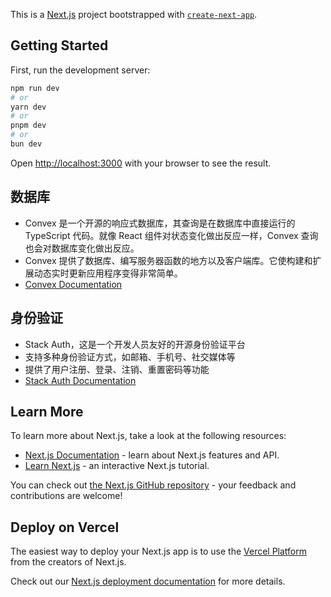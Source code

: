 This is a [Next.js](https://nextjs.org) project bootstrapped with [`create-next-app`](https://github.com/vercel/next.js/tree/canary/packages/create-next-app).

## Getting Started

First, run the development server:

```bash
npm run dev
# or
yarn dev
# or
pnpm dev
# or
bun dev
```

Open [http://localhost:3000](http://localhost:3000) with your browser to see the result.

## 数据库

- Convex 是一个开源的响应式数据库，其查询是在数据库中直接运行的 TypeScript 代码。就像 React 组件对状态变化做出反应一样，Convex 查询也会对数据库变化做出反应。
- Convex 提供了数据库、编写服务器函数的地方以及客户端库。它使构建和扩展动态实时更新应用程序变得非常简单。
- [Convex Documentation](https://docs.convex.dev/home)

## 身份验证

- Stack Auth，这是一个开发人员友好的开源身份验证平台
- 支持多种身份验证方式，如邮箱、手机号、社交媒体等
- 提供了用户注册、登录、注销、重置密码等功能
- [Stack Auth Documentation](https://docs.stack-auth.com/docs)

## Learn More

To learn more about Next.js, take a look at the following resources:

- [Next.js Documentation](https://nextjs.org/docs) - learn about Next.js features and API.
- [Learn Next.js](https://nextjs.org/learn) - an interactive Next.js tutorial.

You can check out [the Next.js GitHub repository](https://github.com/vercel/next.js) - your feedback and contributions are welcome!

## Deploy on Vercel

The easiest way to deploy your Next.js app is to use the [Vercel Platform](https://vercel.com/new?utm_medium=default-template&filter=next.js&utm_source=create-next-app&utm_campaign=create-next-app-readme) from the creators of Next.js.

Check out our [Next.js deployment documentation](https://nextjs.org/docs/app/building-your-application/deploying) for more details.
